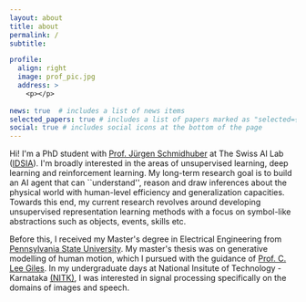 ```yaml
---
layout: about
title: about
permalink: /
subtitle:

profile:
  align: right
  image: prof_pic.jpg
  address: >
    <p></p>
    
news: true  # includes a list of news items
selected_papers: true # includes a list of papers marked as "selected={true}"
social: true # includes social icons at the bottom of the page
---
```


Hi! I'm a PhD student with [Prof. Jürgen Schmidhuber](https://people.idsia.ch/~juergen/) at The Swiss AI Lab ([IDSIA](https://www.idsia.ch/)). I'm broadly interested in the areas of unsupervised learning, deep learning and reinforcement learning.
My long-term research goal is to build an AI agent that can ``understand'', reason and draw inferences about the physical world with human-level efficiency and generalization capacities. Towards this end, my current research revolves around developing unsupervised representation learning methods with a focus on symbol-like abstractions such as objects, events, skills etc.

Before this, I received my Master's degree in Electrical Engineering from [Pennsylvania State University](https://www.psu.edu/). My master's thesis was on generative modelling of human motion, which I pursued with the guidance of [Prof. C. Lee Giles](http://clgiles.ist.psu.edu/). In my undergraduate days at National Insitute of Technology - Karnataka [(NITK)](https://www.nitk.ac.in/), I was interested in signal processing specifically on the domains of images and speech.
